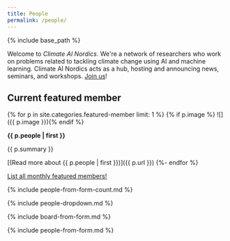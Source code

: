 ```yaml
---
title: People
permalink: /people/
---
```

{% include base_path %}

<style>
img {
  width: 8em;
  float: right;
  padding: 1em 0em 1em 1em;
}
.hidden {
  display: none;
}
.content {
  overflow: auto;
}
</style>



Welcome to _Climate AI Nordics_.
We're a network of researchers who work on problems related to tackling climate change using AI and machine learning. Climate AI Nordics acts as a hub, hosting and announcing news, seminars, and workshops. [Join us](/join/)!

## Current featured member

{% for p in site.categories.featured-member limit: 1 %}
{% if p.image %} ![]({{ p.image }}){% endif %}

**{{ p.people | first }}** 

{{ p.summary }}

[(Read more about {{ p.people | first }})]({{ p.url }})
{%- endfor %}

[List all monthly featured members!](/featured-member/)


{% include people-from-form-count.md %}

{% include people-dropdown.md %}

{% include board-from-form.md %}

{% include people-from-form.md %}

